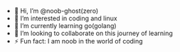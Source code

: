 - 👋 Hi, I’m @noob-ghost(zero)
- 👀 I’m interested in coding and linux
- 🌱 I’m currently learning go(golang)
- 💞️ I’m looking to collaborate on this journey of learning
- ⚡ Fun fact: I am noob in the world of coding

<!---
noob-ghost-zero/noob-ghost-zero is a ✨ special ✨ repository because its `README.md` (this file) appears on your GitHub profile.
You can click the Preview link to take a look at your changes.
--->
